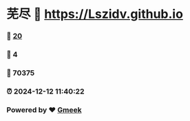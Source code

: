 # 芜尽 :link: https://Lszidv.github.io 
### :page_facing_up: [20](https://Lszidv.github.io/tag.html) 
### :speech_balloon: 4 
### :hibiscus: 70375 
### :alarm_clock: 2024-12-12 11:40:22 
### Powered by :heart: [Gmeek](https://github.com/Meekdai/Gmeek)
